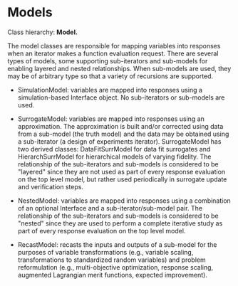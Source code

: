 Models
=======================================

Class hierarchy: **Model.**

The model classes are responsible for mapping variables into responses when an iterator makes a function evaluation request. There are several types of models, some supporting sub-iterators and sub-models for enabling layered and nested relationships. When sub-models are used, they may be of arbitrary type so that a variety of recursions are supported.

* SimulationModel: variables are mapped into responses using a simulation-based Interface object. No sub-iterators or sub-models are used.

* SurrogateModel: variables are mapped into responses using an approximation. The approximation is built and/or corrected using data from a sub-model (the truth model) and the data may be obtained using a sub-iterator (a design of experiments iterator). SurrogateModel has two derived classes: DataFitSurrModel for data fit surrogates and HierarchSurrModel for hierarchical models of varying fidelity. The relationship of the sub-iterators and sub-models is considered to be "layered" since they are not used as part of every response evaluation on the top level model, but rather used periodically in surrogate update and verification steps.

* NestedModel: variables are mapped into responses using a combination of an optional Interface and a sub-iterator/sub-model pair. The relationship of the sub-iterators and sub-models is considered to be "nested" since they are used to perform a complete iterative study as part of every response evaluation on the top level model.

* RecastModel: recasts the inputs and outputs of a sub-model for the purposes of variable transformations (e.g., variable scaling, transformations to standardized random variables) and problem reformulation (e.g., multi-objective optimization, response scaling, augmented Lagrangian merit functions, expected improvement).

